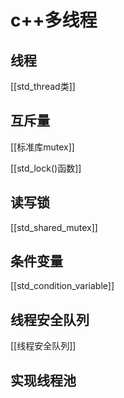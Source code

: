 # c++多线程

## 线程

[[std_thread类]]

## 互斥量

[[标准库mutex]]

[[std_lock()函数]]

## 读写锁 

[[std_shared_mutex]]

## 条件变量

[[std_condition_variable]]

## 线程安全队列

[[线程安全队列]]

## 实现线程池


